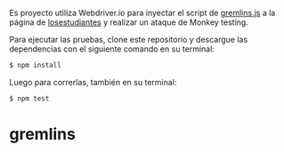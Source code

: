 Es proyecto utiliza Webdriver.io para inyectar el script de [gremlins.js](https://github.com/marmelab/gremlins.js/blob/master/README.md) a la página de [losestudiantes](https://losestudiantes.co) y realizar un ataque de Monkey testing.

Para ejecutar las pruebas, clone este repositorio y descargue las dependencias con el siguiente comando en su terminal:

```bash
$ npm install
```

Luego para correrlas, también en su terminal:

```bash
$ npm test
```
# gremlins
